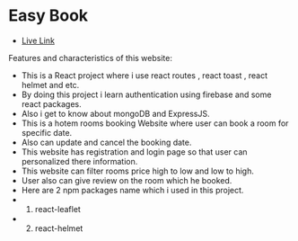 # Easy Book


- [Live Link](https://ez-book-client.web.app) 

Features and characteristics of this website:

- This is a React project where i use react routes , react toast , react helmet and etc.
- By doing this project i learn authentication using firebase and some react packages.
- Also i get to know about mongoDB and ExpressJS.
- This is a hotem rooms booking Website where user can book a room for specific date.
- Also can update and cancel the booking date.
- This website has registration and login page so that user can personalized there information.
- This website can filter rooms price high to low and low to high.
- User also can give review on the room which he booked. 
- Here are 2 npm packages name which i used in this project.
- 1. react-leaflet
- 2. react-helmet